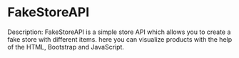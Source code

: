 # FakeStoreAPI 

Description: FakeStoreAPI is a simple store API which allows you to create a fake store with different items.
here you can visualize products with the help of the HTML, Bootstrap and JavaScript.
